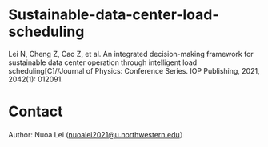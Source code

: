 # Sustainable-data-center-load-scheduling
Lei N, Cheng Z, Cao Z, et al. An integrated decision-making framework for sustainable data center operation through intelligent load scheduling[C]//Journal of Physics: Conference Series. IOP Publishing, 2021, 2042(1): 012091.

# Contact
Author: Nuoa Lei (nuoalei2021@u.northwestern.edu）
